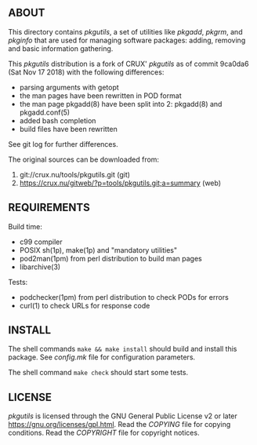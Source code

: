ABOUT
-----
This directory contains *pkgutils*, a set of utilities like *pkgadd*,
*pkgrm*, and *pkginfo* that are used for managing software packages:
adding, removing and basic information gathering.

This *pkgutils* distribution is a fork of CRUX' *pkgutils* as of
commit 9ca0da6 (Sat Nov 17 2018) with the following differences:
  * parsing arguments with getopt
  * the man pages have been rewritten in POD format
  * the man page pkgadd(8) have been split into 2:
    pkgadd(8) and pkgadd.conf(5)
  * added bash completion
  * build files have been rewritten

See git log for further differences.

The original sources can be downloaded from:
  1. git://crux.nu/tools/pkgutils.git                        (git)
  2. https://crux.nu/gitweb/?p=tools/pkgutils.git;a=summary  (web)

REQUIREMENTS
------------
Build time:
  * c99 compiler
  * POSIX sh(1p), make(1p) and "mandatory utilities"
  * pod2man(1pm) from perl distribution to build man pages
  * libarchive(3)

Tests:
  * podchecker(1pm) from perl distribution to check PODs for errors
  * curl(1) to check URLs for response code

INSTALL
-------
The shell commands `make && make install` should build and install
this package.  See *config.mk* file for configuration parameters.

The shell command `make check` should start some tests.

LICENSE
-------
*pkgutils* is licensed through the GNU General Public License v2 or
later <https://gnu.org/licenses/gpl.html>.
Read the *COPYING* file for copying conditions.
Read the *COPYRIGHT* file for copyright notices.

<!-- vim:sw=2:ts=2:sts=2:et:cc=72:tw=70
End of file. -->
